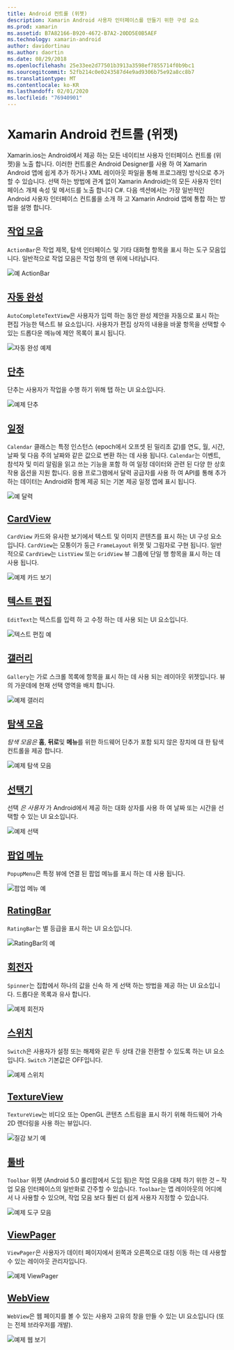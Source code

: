 ```yaml
---
title: Android 컨트롤 (위젯)
description: Xamarin Android 사용자 인터페이스를 만들기 위한 구성 요소
ms.prod: xamarin
ms.assetid: B7A82166-B920-4672-B7A2-20DD5E0B5AEF
ms.technology: xamarin-android
author: davidortinau
ms.author: daortin
ms.date: 08/29/2018
ms.openlocfilehash: 25e33ee2d77501b3913a3598ef7855714f0b9bc1
ms.sourcegitcommit: 52fb214c0e0243587d4e9ad9306b75e92a8cc8b7
ms.translationtype: MT
ms.contentlocale: ko-KR
ms.lasthandoff: 02/01/2020
ms.locfileid: "76940901"
---
```

# <a name="xamarinandroid-controls-widgets"></a>Xamarin Android 컨트롤 (위젯)

Xamarin.ios는 Android에서 제공 하는 모든 네이티브 사용자 인터페이스 컨트롤 (위젯)을 노출 합니다. 이러한 컨트롤은 Android Designer를 사용 하 여 Xamarin Android 앱에 쉽게 추가 하거나 XML 레이아웃 파일을 통해 프로그래밍 방식으로 추가할 수 있습니다. 선택 하는 방법에 관계 없이 Xamarin Android는의 모든 사용자 인터페이스 개체 속성 및 메서드를 노출 합니다 C#. 다음 섹션에서는 가장 일반적인 Android 사용자 인터페이스 컨트롤을 소개 하 고 Xamarin Android 앱에 통합 하는 방법을 설명 합니다.

## <a name="action-barandroiduser-interfacecontrolsaction-barmd"></a>[작업 모음](~/android/user-interface/controls/action-bar.md) 

`ActionBar`은 작업 제목, 탐색 인터페이스 및 기타 대화형 항목을 표시 하는 도구 모음입니다. 일반적으로 작업 모음은 작업 창의 맨 위에 나타납니다.

![예 ActionBar](images/action-bar.png)

## <a name="auto-completeandroiduser-interfacecontrolsauto-completemd"></a>[자동 완성](~/android/user-interface/controls/auto-complete.md)

`AutoCompleteTextView`은 사용자가 입력 하는 동안 완성 제안을 자동으로 표시 하는 편집 가능한 텍스트 뷰 요소입니다. 사용자가 편집 상자의 내용을 바꿀 항목을 선택할 수 있는 드롭다운 메뉴에 제안 목록이 표시 됩니다.

![자동 완성 예제](images/auto-complete.png)

## <a name="buttonsandroiduser-interfacecontrolsbuttonsindexmd"></a>[단추](~/android/user-interface/controls/buttons/index.md)

단추는 사용자가 작업을 수행 하기 위해 탭 하는 UI 요소입니다.

![예제 단추](images/buttons.png)

## <a name="calendarandroiduser-interfacecontrolscalendarmd"></a>[일정](~/android/user-interface/controls/calendar.md)

`Calendar` 클래스는 특정 인스턴스 (epoch에서 오프셋 된 밀리초 값)를 연도, 월, 시간, 날짜 및 다음 주의 날짜와 같은 값으로 변환 하는 데 사용 됩니다.
`Calendar`는 이벤트, 참석자 및 미리 알림을 읽고 쓰는 기능을 포함 하 여 일정 데이터와 관련 된 다양 한 상호 작용 옵션을 지원 합니다. 응용 프로그램에서 달력 공급자를 사용 하 여 API를 통해 추가 하는 데이터는 Android와 함께 제공 되는 기본 제공 일정 앱에 표시 됩니다.

![예 달력](images/calendar.png)

## <a name="cardviewandroiduser-interfacecontrolscard-viewmd"></a>[CardView](~/android/user-interface/controls/card-view.md)

`CardView` 카드와 유사한 보기에서 텍스트 및 이미지 콘텐츠를 표시 하는 UI 구성 요소입니다. `CardView`는 모퉁이가 둥근 `FrameLayout` 위젯 및 그림자로 구현 됩니다. 일반적으로 `CardView`는 `ListView` 또는 `GridView` 뷰 그룹에 단일 행 항목을 표시 하는 데 사용 됩니다.

![예제 카드 보기](images/cardview.png)

## <a name="edit-textandroiduser-interfacecontrolsedit-textmd"></a>[텍스트 편집](~/android/user-interface/controls/edit-text.md)

`EditText`는 텍스트를 입력 하 고 수정 하는 데 사용 되는 UI 요소입니다.

![텍스트 편집 예](images/edit-text.png)

## <a name="galleryandroiduser-interfacecontrolsgallerymd"></a>[갤러리](~/android/user-interface/controls/gallery.md)

`Gallery`는 가로 스크롤 목록에 항목을 표시 하는 데 사용 되는 레이아웃 위젯입니다. 뷰의 가운데에 현재 선택 영역을 배치 합니다.

![예제 갤러리](images/gallery.png)

## <a name="navigation-barandroiduser-interfacecontrolsnavigation-barmd"></a>[탐색 모음](~/android/user-interface/controls/navigation-bar.md)

*탐색 모음은* **홈**, **뒤로**및 **메뉴**를 위한 하드웨어 단추가 포함 되지 않은 장치에 대 한 탐색 컨트롤을 제공 합니다.

![예제 탐색 모음](images/navigation-bar.png)

## <a name="pickersandroiduser-interfacecontrolspickersindexmd"></a>[선택기](~/android/user-interface/controls/pickers/index.md)

선택 *은 사용자* 가 Android에서 제공 하는 대화 상자를 사용 하 여 날짜 또는 시간을 선택할 수 있는 UI 요소입니다.

![예제 선택](images/picker.png)

## <a name="popup-menuandroiduser-interfacecontrolspopup-menumd"></a>[팝업 메뉴](~/android/user-interface/controls/popup-menu.md)

`PopupMenu`은 특정 뷰에 연결 된 팝업 메뉴를 표시 하는 데 사용 됩니다.

![팝업 메뉴 예](images/popup-menu.png)

## <a name="ratingbarandroiduser-interfacecontrolsratingbarmd"></a>[RatingBar](~/android/user-interface/controls/ratingbar.md)

`RatingBar`는 별 등급을 표시 하는 UI 요소입니다.

![RatingBar의 예](ratingbar-images/01-ratingbar.png)

## <a name="spinnerandroiduser-interfacecontrolsspinnermd"></a>[회전자](~/android/user-interface/controls/spinner.md)

`Spinner`는 집합에서 하나의 값을 신속 하 게 선택 하는 방법을 제공 하는 UI 요소입니다. 드롭다운 목록과 유사 합니다. 

![예제 회전자](images/spinner.png)

## <a name="switchandroiduser-interfacecontrolsswitchmd"></a>[스위치](~/android/user-interface/controls/switch.md)

`Switch`은 사용자가 설정 또는 해제와 같은 두 상태 간을 전환할 수 있도록 하는 UI 요소입니다. `Switch` 기본값은 OFF입니다.

![예제 스위치](images/switch.png)

## <a name="textureviewandroiduser-interfacecontrolstexture-viewmd"></a>[TextureView](~/android/user-interface/controls/texture-view.md)

`TextureView`는 비디오 또는 OpenGL 콘텐츠 스트림을 표시 하기 위해 하드웨어 가속 2D 렌더링을 사용 하는 뷰입니다.

![질감 보기 예](images/texture-view.png)

## <a name="toolbarandroiduser-interfacecontrolstool-barindexmd"></a>[툴바](~/android/user-interface/controls/tool-bar/index.md)

`Toolbar` 위젯 (Android 5.0 롤리팝에서 도입 됨)은 작업 모음을 대체 하기 위한 것 &ndash; 작업 모음 인터페이스의 일반화로 간주할 수 있습니다. `Toolbar`는 앱 레이아웃의 어디에서 나 사용할 수 있으며, 작업 모음 보다 훨씬 더 쉽게 사용자 지정할 수 있습니다.

![예제 도구 모음](images/toolbar.png)

## <a name="viewpagerandroiduser-interfacecontrolsview-pagerindexmd"></a>[ViewPager](~/android/user-interface/controls/view-pager/index.md) 

`ViewPager`은 사용자가 데이터 페이지에서 왼쪽과 오른쪽으로 대칭 이동 하는 데 사용할 수 있는 레이아웃 관리자입니다.

![예제 ViewPager](images/viewpager.png)

## <a name="webviewandroiduser-interfacecontrolsweb-viewmd"></a>[WebView](~/android/user-interface/controls/web-view.md)

`WebView`은 웹 페이지를 볼 수 있는 사용자 고유의 창을 만들 수 있는 UI 요소입니다 (또는 전체 브라우저를 개발).

![예제 웹 보기](images/web-view.png)
